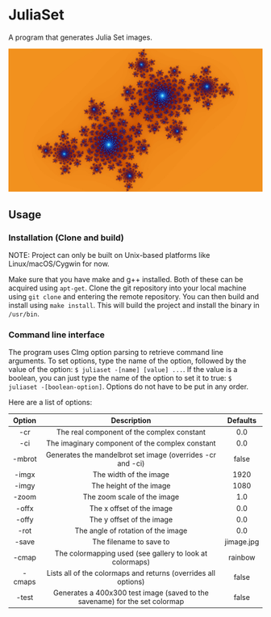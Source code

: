 # JuliaSet

A program that generates Julia Set images.

![Julia Set Image](fimage.jpg)

## Usage

### Installation (Clone and build)

NOTE: Project can only be built on Unix-based platforms like Linux/macOS/Cygwin for now.

Make sure that you have make and g++ installed. Both of these can be acquired using `apt-get`. Clone the git repository into your local machine using `git clone` and entering the remote repository. You can then build and install using `make install`. This will build the project and install the binary in `/usr/bin`.

### Command line interface

The program uses CImg option parsing to retrieve command line arguments. To set options, type the name of the option, followed by the value of the option: `$ juliaset -[name] [value] ...`. If the value is a boolean, you can just type the name of the option to set it to true: `$ juliaset -[boolean-option]`. Options do not have to be put in any order.

Here are a list of options:

| Option |                                 Description                                 |  Defaults  |
|:------:|:---------------------------------------------------------------------------:|:----------:|
| -cr    | The real component of the complex constant                                  | 0.0        |
| -ci    | The imaginary component of the complex constant                             | 0.0        |
| -mbrot | Generates the mandelbrot set image (overrides -cr and -ci)                  | false      |
| -imgx  | The width of the image                                                      | 1920       |
| -imgy  | The height of the image                                                     | 1080       |
| -zoom  | The zoom scale of the image                                                 | 1.0        |
| -offx  | The x offset of the image                                                   | 0.0        |
| -offy  | The y offset of the image                                                   | 0.0        |
| -rot   | The angle of rotation of the image                                          | 0.0        |
| -save  | The filename to save to                                                     | jimage.jpg |
| -cmap  | The colormapping used (see gallery to look at colormaps)                    | rainbow    |
| -cmaps | Lists all of the colormaps and returns (overrides all options)              | false      |
| -test  | Generates a 400x300 test image (saved to the savename) for the set colormap | false      |